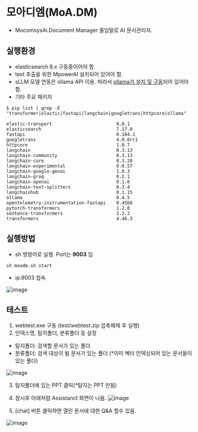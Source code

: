 # 모아디엠(MoA.DM) 
- MocomsysAi.Document Manager 줄임말로 AI 문서관리자.
## 실행환경
- elasticsearch 8.x 구동중이어야 함.
- text 추출을 위한 MpowerAI 설치되어 있어야 함.
- sLLM 모델 연동은 ollama API 이용. 따라서 [ollama가 설치 및 구동](https://github.com/ollama/ollama)되어 있어야 함.
- 기타 주요 패키지
```
$ pip list | grep -E "transformer|elastic|fastapi|langchain|googletrans|httpcore|ollama"

elastic-transport                        8.0.1
elasticsearch                            7.17.0
fastapi                                  0.104.1
googletrans                              4.0.0rc1
httpcore                                 1.0.7
langchain                                0.3.13
langchain-community                      0.3.13
langchain-core                           0.3.28
langchain-experimental                   0.0.57
langchain-google-genai                   1.0.3
langchain-groq                           0.2.1
langchain-openai                         0.1.6
langchain-text-splitters                 0.3.4
langchainhub                             0.1.15
ollama                                   0.4.5
opentelemetry-instrumentation-fastapi    0.45b0
pytorch-transformers                     1.2.0
sentence-transformers                    2.2.2
transformers                             4.46.3

```
## 실행방법
- sh 명령어로 실행. Port는 **9003** 임
```
sh moadm.sh start
```
- ip:9003 접속

![image](https://github.com/user-attachments/assets/76c74a3e-6cd6-4b7d-be93-29605ea4a1b7)

## 테스트 

1. webtest.exe 구동 (test/webtest.zip 압축해제 후 실행)
2. 인덱스명, 탐지폴더, 분류폴더 등 설정
- 탐지폴더: 검색할 문서가 있는 폴더
- 분류폴더: 검색 대상이 될 문서가 있는 폴더 (*이미 벡터 인덱싱되어 있는 문서들이 있는 폴더)
  
![image](https://github.com/user-attachments/assets/99214168-81b4-442d-a96f-9bbf13106a14)

3. 탐지폴더에 있는 PPT 클릭(*탐지는 PPT 만됨)
4. 잠시후 아래처럼 Assistanct 화면이 나옴.
![image](https://github.com/user-attachments/assets/5c9c6383-532d-4393-b1c2-af64ca53f2c6)

5. [chat] 버튼 클릭하면 열린 문서에 대한 Q&A 할수 있음.

![image](https://github.com/user-attachments/assets/7de281a9-9c0c-4d3b-9944-e0f78a6866d6)

